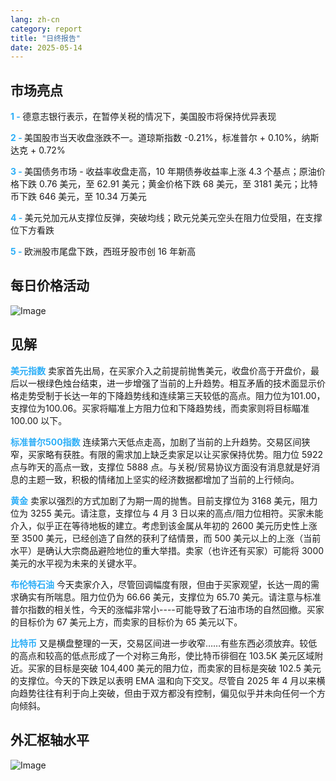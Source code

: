 ```yaml
---
lang: zh-cn
category: report
title: "日终报告"
date: 2025-05-14
---
```



<h2>市场亮点</h2>
<strong style="color: #2caef7;">1 - </strong> 德意志银行表示，在暂停关税的情况下，美国股市将保持优异表现

<strong style="color: #2caef7;">2 - </strong> 美国股市当天收盘涨跌不一。道琼斯指数 -0.21%，标准普尔 + 0.10%，纳斯达克 + 0.72%

<strong style="color: #2caef7;">3 - </strong> 美国债务市场 - 收益率收盘走高，10 年期债券收益率上涨 4.3 个基点；原油价格下跌 0.76 美元，至 62.91 美元；黄金价格下跌 68 美元，至 3181 美元；比特币下跌 646 美元，至 10.34 万美元

<strong style="color: #2caef7;">4 - </strong> 美元兑加元从支撑位反弹，突破均线；欧元兑美元空头在阻力位受阻，在支撑位下方看跌

<strong style="color: #2caef7;">5 - </strong> 欧洲股市尾盘下跌，西班牙股市创 16 年新高



<h2>每日价格活动</h2>
<img src="https://markleighedu.github.io/img/May-2025/14-May-2025/price.jpg" alt="Image"/>

<h2>见解</h2>
<strong style="color: #2caef7;">美元指数</strong> 卖家首先出局，在买家介入之前提前抛售美元，收盘价高于开盘价，最后以一根绿色烛台结束，进一步增强了当前的上升趋势。相互矛盾的技术面显示价格走势受制于长达一年的下降趋势线和连续第三天较低的高点。阻力位为101.00，支撑位为100.06。买家将瞄准上方阻力位和下降趋势线，而卖家则将目标瞄准 100.00 以下。

<strong style="color: #2caef7;">标准普尔500指数</strong> 连续第六天低点走高，加剧了当前的上升趋势。交易区间狭窄，买家略有获胜。有限的需求加上缺乏卖家足以让买家保持优势。阻力位 5922 点与昨天的高点一致，支撑位 5888 点。与关税/贸易协议方面没有消息就是好消息的主题一致，积极的情绪加上坚实的经济数据都增加了当前的上行倾向。 

<strong style="color: #2caef7;">黄金</strong> 卖家以强烈的方式加剧了为期一周的抛售。目前支撑位为 3168 美元，阻力位为 3255 美元。请注意，支撑位与 4 月 3 日以来的高点/阻力位相符。买家未能介入，似乎正在等待地板的建立。考虑到该金属从年初的 2600 美元历史性上涨至 3500 美元，已经创造了自然的获利了结情景，而 500 美元以上的上涨（当前水平）是确认大宗商品避险地位的重大举措。卖家（也许还有买家）可能将 3000 美元的水平视为未来的关键水平。 

<strong style="color: #2caef7;">布伦特石油</strong> 今天卖家介入，尽管回调幅度有限，但由于买家观望，长达一周的需求确实有所喘息。阻力位仍为 66.66 美元，支撑位为 65.70 美元。请注意与标准普尔指数的相关性，今天的涨幅非常小----可能导致了石油市场的自然回撤。买家的目标价为 67 美元上方，而卖家的目标价为 65 美元以下。

<strong style="color: #2caef7;">比特币</strong> 又是横盘整理的一天，交易区间进一步收窄……有些东西必须放弃。较低的高点和较高的低点形成了一个对称三角形，使比特币徘徊在 103.5K 美元区域附近。买家的目标是突破 104,400 美元的阻力位，而卖家的目标是突破 102.5 美元的支撑位。今天的下跌足以表明 EMA 温和向下交叉。尽管自 2025 年 4 月以来横向趋势往往有利于向上突破，但由于双方都没有控制，偏见似乎并未向任何一个方向倾斜。



<h2>外汇枢轴水平</h2>
<img src="https://markleighedu.github.io/img/May-2025/14-May-2025/pivot.jpg" alt="Image"/>
